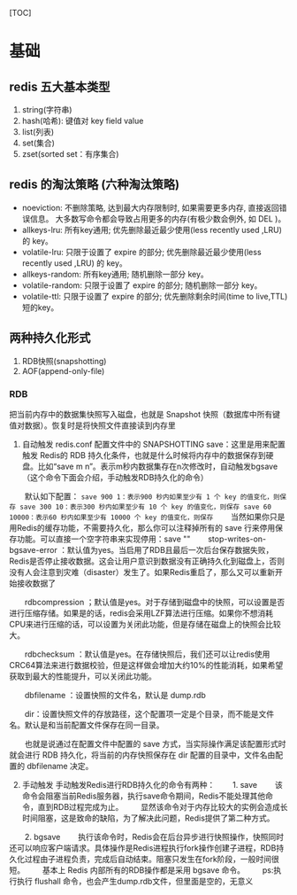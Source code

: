[TOC]

# 基础
## redis 五大基本类型
1. string(字符串)
2. hash(哈希): 键值对 key field value
3. list(列表)
4. set(集合) 
5. zset(sorted set：有序集合)

## redis 的淘汰策略 (六种淘汰策略)
- noeviction: 不删除策略, 达到最大内存限制时, 如果需要更多内存, 直接返回错误信息。 大多数写命令都会导致占用更多的内存(有极少数会例外, 如 DEL )。
- allkeys-lru: 所有key通用; 优先删除最近最少使用(less recently used ,LRU) 的 key。
- volatile-lru: 只限于设置了 expire 的部分; 优先删除最近最少使用(less recently used ,LRU) 的 key。
- allkeys-random: 所有key通用; 随机删除一部分 key。
- volatile-random: 只限于设置了 expire 的部分; 随机删除一部分 key。
- volatile-ttl: 只限于设置了 expire 的部分; 优先删除剩余时间(time to live,TTL) 短的key。

## 两种持久化形式
1. RDB快照(snapshotting)
2. AOF(append-only-file)

### RDB
把当前内存中的数据集快照写入磁盘，也就是 Snapshot 快照（数据库中所有键值对数据）。恢复时是将快照文件直接读到内存里
1. 自动触发
    redis.conf 配置文件中的 SNAPSHOTTING
    save：这里是用来配置触发 Redis的 RDB 持久化条件，也就是什么时候将内存中的数据保存到硬盘。比如“save m n”。表示m秒内数据集存在n次修改时，自动触发bgsave（这个命令下面会介绍，手动触发RDB持久化的命令）

　　默认如下配置：
    ```
    save 900 1：表示900 秒内如果至少有 1 个 key 的值变化，则保存
    save 300 10：表示300 秒内如果至少有 10 个 key 的值变化，则保存
    save 60 10000：表示60 秒内如果至少有 10000 个 key 的值变化，则保存
    ```
　　当然如果你只是用Redis的缓存功能，不需要持久化，那么你可以注释掉所有的 save 行来停用保存功能。可以直接一个空字符串来实现停用：save ""
　　stop-writes-on-bgsave-error ：默认值为yes。当启用了RDB且最后一次后台保存数据失败，Redis是否停止接收数据。这会让用户意识到数据没有正确持久化到磁盘上，否则没有人会注意到灾难（disaster）发生了。如果Redis重启了，那么又可以重新开始接收数据了

　　rdbcompression ；默认值是yes。对于存储到磁盘中的快照，可以设置是否进行压缩存储。如果是的话，redis会采用LZF算法进行压缩。如果你不想消耗CPU来进行压缩的话，可以设置为关闭此功能，但是存储在磁盘上的快照会比较大。

　　rdbchecksum ：默认值是yes。在存储快照后，我们还可以让redis使用CRC64算法来进行数据校验，但是这样做会增加大约10%的性能消耗，如果希望获取到最大的性能提升，可以关闭此功能。

　　dbfilename ：设置快照的文件名，默认是 dump.rdb

　　dir：设置快照文件的存放路径，这个配置项一定是个目录，而不能是文件名。默认是和当前配置文件保存在同一目录。

　　也就是说通过在配置文件中配置的 save 方式，当实际操作满足该配置形式时就会进行 RDB 持久化，将当前的内存快照保存在 dir 配置的目录中，文件名由配置的 dbfilename 决定。

2. 手动触发
    手动触发Redis进行RDB持久化的命令有两种：
　　1. save
　　该命令会阻塞当前Redis服务器，执行save命令期间，Redis不能处理其他命令，直到RDB过程完成为止。
　　显然该命令对于内存比较大的实例会造成长时间阻塞，这是致命的缺陷，为了解决此问题，Redis提供了第二种方式。

　　2. bgsave
　　执行该命令时，Redis会在后台异步进行快照操作，快照同时还可以响应客户端请求。具体操作是Redis进程执行fork操作创建子进程，RDB持久化过程由子进程负责，完成后自动结束。阻塞只发生在fork阶段，一般时间很短。
　　基本上 Redis 内部所有的RDB操作都是采用 bgsave 命令。
　　ps:执行执行 flushall 命令，也会产生dump.rdb文件，但里面是空的，无意义
